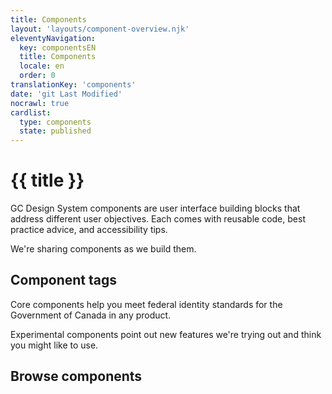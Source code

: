 ```yaml
---
title: Components
layout: 'layouts/component-overview.njk'
eleventyNavigation:
  key: componentsEN
  title: Components
  locale: en
  order: 0
translationKey: 'components'
date: 'git Last Modified'
nocrawl: true
cardlist:
  type: components
  state: published
---
```


# {{ title }}

GC Design System components are user interface building blocks that address different user objectives. Each comes with reusable code, best practice advice, and accessibility tips.

We're sharing components as we build them.

## Component tags

Core components help you meet federal identity standards for the Government of Canada in any product.

Experimental components point out new features we're trying out and think you might like to use.

## Browse components
